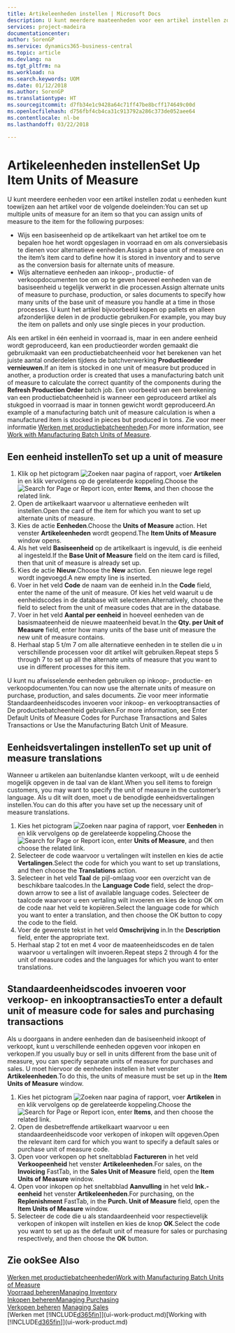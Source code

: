```yaml
---
title: Artikeleenheden instellen | Microsoft Docs
description: U kunt meerdere maateenheden voor een artikel instellen zodat u maateenheden kunt toewijzen aan het artikel.
services: project-madeira
documentationcenter: 
author: SorenGP
ms.service: dynamics365-business-central
ms.topic: article
ms.devlang: na
ms.tgt_pltfrm: na
ms.workload: na
ms.search.keywords: UOM
ms.date: 01/12/2018
ms.author: SorenGP
ms.translationtype: HT
ms.sourcegitcommit: d7fb34e1c9428a64c71ff47be8bcff174649c00d
ms.openlocfilehash: d756fbf4cb4ca31c913792a286c373de052aee64
ms.contentlocale: nl-be
ms.lasthandoff: 03/22/2018

---
```

# <a name="set-up-item-units-of-measure"></a><span data-ttu-id="bf130-103">Artikeleenheden instellen</span><span class="sxs-lookup"><span data-stu-id="bf130-103">Set Up Item Units of Measure</span></span>
<span data-ttu-id="bf130-104">U kunt meerdere eenheden voor een artikel instellen zodat u eenheden kunt toewijzen aan het artikel voor de volgende doeleinden:</span><span class="sxs-lookup"><span data-stu-id="bf130-104">You can set up multiple units of measure for an item so that you can assign units of measure to the item for the following purposes:</span></span>

- <span data-ttu-id="bf130-105">Wijs een basiseenheid op de artikelkaart van het artikel toe om te bepalen hoe het wordt opgeslagen in voorraad en om als conversiebasis te dienen voor alternatieve eenheden.</span><span class="sxs-lookup"><span data-stu-id="bf130-105">Assign a base unit of measure on the item’s item card to define how it is stored in inventory and to serve as the conversion basis for alternate units of measure.</span></span>
- <span data-ttu-id="bf130-106">Wijs alternatieve eenheden aan inkoop-, productie- of verkoopdocumenten toe om op te geven hoeveel eenheden van de basiseenheid u tegelijk verwerkt in die processen.</span><span class="sxs-lookup"><span data-stu-id="bf130-106">Assign alternate units of measure to purchase, production, or sales documents to specify how many units of the base unit of measure you handle at a time in those processes.</span></span> <span data-ttu-id="bf130-107">U kunt het artikel bijvoorbeeld kopen op pallets en alleen afzonderlijke delen in de productie gebruiken.</span><span class="sxs-lookup"><span data-stu-id="bf130-107">For example, you may buy the item on pallets and only use single pieces in your production.</span></span>

<span data-ttu-id="bf130-108">Als een artikel in één eenheid in voorraad is, maar in een andere eenheid wordt geproduceerd, kan een productieorder worden gemaakt die gebruikmaakt van een productiebatcheenheid voor het berekenen van het juiste aantal onderdelen tijdens de batchverwerking **Productieorder vernieuwen**.</span><span class="sxs-lookup"><span data-stu-id="bf130-108">If an item is stocked in one unit of measure but produced in another, a production order is created that uses a manufacturing batch unit of measure to calculate the correct quantity of the components during the **Refresh Production Order** batch job.</span></span> <span data-ttu-id="bf130-109">Een voorbeeld van een berekening van een productiebatcheenheid is wanneer een geproduceerd artikel als stukgoed in voorraad is maar in tonnen gewicht wordt geproduceerd.</span><span class="sxs-lookup"><span data-stu-id="bf130-109">An example of a manufacturing batch unit of measure calculation is when a manufactured item is stocked in pieces but produced in tons.</span></span> <span data-ttu-id="bf130-110">Zie voor meer informatie [Werken met productiebatcheenheden](production-how-to-use-the-manufacturing-batch-unit-of-measure.md).</span><span class="sxs-lookup"><span data-stu-id="bf130-110">For more information, see [Work with Manufacturing Batch Units of Measure](production-how-to-use-the-manufacturing-batch-unit-of-measure.md).</span></span>

## <a name="to-set-up-a-unit-of-measure"></a><span data-ttu-id="bf130-111">Een eenheid instellen</span><span class="sxs-lookup"><span data-stu-id="bf130-111">To set up a unit of measure</span></span>
1. <span data-ttu-id="bf130-112">Klik op het pictogram ![Zoeken naar pagina of rapport](media/ui-search/search_small.png "pictogram Zoeken naar pagina of rapport"), voer **Artikelen** in en klik vervolgens op de gerelateerde koppeling.</span><span class="sxs-lookup"><span data-stu-id="bf130-112">Choose the ![Search for Page or Report](media/ui-search/search_small.png "Search for Page or Report icon") icon, enter **Items**, and then choose the related link.</span></span>
2. <span data-ttu-id="bf130-113">Open de artikelkaart waarvoor u alternatieve eenheden wilt instellen.</span><span class="sxs-lookup"><span data-stu-id="bf130-113">Open the card of the item for which you want to set up alternate units of measure.</span></span>
3. <span data-ttu-id="bf130-114">Kies de actie **Eenheden**.</span><span class="sxs-lookup"><span data-stu-id="bf130-114">Choose the **Units of Measure** action.</span></span> <span data-ttu-id="bf130-115">Het venster **Artikeleenheden** wordt geopend.</span><span class="sxs-lookup"><span data-stu-id="bf130-115">The **Item Units of Measure** window opens.</span></span>
4. <span data-ttu-id="bf130-116">Als het veld **Basiseenheid** op de artikelkaart is ingevuld, is die eenheid al ingesteld.</span><span class="sxs-lookup"><span data-stu-id="bf130-116">If the **Base Unit of Measure** field on the item card is filled, then that unit of measure is already set up.</span></span>
5. <span data-ttu-id="bf130-117">Kies de actie **Nieuw**.</span><span class="sxs-lookup"><span data-stu-id="bf130-117">Choose the **New** action.</span></span> <span data-ttu-id="bf130-118">Een nieuwe lege regel wordt ingevoegd.</span><span class="sxs-lookup"><span data-stu-id="bf130-118">A new empty line is inserted.</span></span>
6. <span data-ttu-id="bf130-119">Voer in het veld **Code** de naam van de eenheid in.</span><span class="sxs-lookup"><span data-stu-id="bf130-119">In the **Code** field, enter the name of the unit of measure.</span></span> <span data-ttu-id="bf130-120">Of kies het veld waaruit u de eenheidscodes in de database wilt selecteren.</span><span class="sxs-lookup"><span data-stu-id="bf130-120">Alternatively, choose the field to select from the unit of measure codes that are in the database.</span></span>
7. <span data-ttu-id="bf130-121">Voer in het veld **Aantal per eenheid** in hoeveel eenheden van de basismaateenheid de nieuwe maateenheid bevat.</span><span class="sxs-lookup"><span data-stu-id="bf130-121">In the **Qty. per Unit of Measure** field, enter how many units of the base unit of measure the new unit of measure contains.</span></span>
8. <span data-ttu-id="bf130-122">Herhaal stap 5 t/m 7 om alle alternatieve eenheden in te stellen die u in verschillende processen voor dit artikel wilt gebruiken.</span><span class="sxs-lookup"><span data-stu-id="bf130-122">Repeat steps 5 through 7 to set up all the alternate units of measure that you want to use in different processes for this item.</span></span>

<span data-ttu-id="bf130-123">U kunt nu afwisselende eenheden gebruiken op inkoop-, productie- en verkoopdocumenten.</span><span class="sxs-lookup"><span data-stu-id="bf130-123">You can now use the alternate units of measure on purchase, production, and sales documents.</span></span> <span data-ttu-id="bf130-124">Zie voor meer informatie Standaardeenheidscodes invoeren voor inkoop- en verkooptransacties of De productiebatcheenheid gebruiken.</span><span class="sxs-lookup"><span data-stu-id="bf130-124">For more information, see Enter Default Units of Measure Codes for Purchase Transactions and Sales Transactions or Use the Manufacturing Batch Unit of Measure.</span></span>

## <a name="to-set-up-unit-of-measure-translations"></a><span data-ttu-id="bf130-125">Eenheidsvertalingen instellen</span><span class="sxs-lookup"><span data-stu-id="bf130-125">To set up unit of measure translations</span></span>
<span data-ttu-id="bf130-126">Wanneer u artikelen aan buitenlandse klanten verkoopt, wilt u de eenheid mogelijk opgeven in de taal van de klant.</span><span class="sxs-lookup"><span data-stu-id="bf130-126">When you sell items to foreign customers, you may want to specify the unit of measure in the customer’s language.</span></span> <span data-ttu-id="bf130-127">Als u dit wilt doen, moet u de benodigde eenheidsvertalingen instellen.</span><span class="sxs-lookup"><span data-stu-id="bf130-127">You can do this after you have set up the necessary unit of measure translations.</span></span>

1. <span data-ttu-id="bf130-128">Kies het pictogram ![Zoeken naar pagina of rapport](media/ui-search/search_small.png "Zoeken naar pagina of rapport"), voer **Eenheden** in en klik vervolgens op de gerelateerde koppeling.</span><span class="sxs-lookup"><span data-stu-id="bf130-128">Choose the ![Search for Page or Report](media/ui-search/search_small.png "Search for Page or Report icon") icon, enter **Units of Measure**, and then choose the related link.</span></span>
2. <span data-ttu-id="bf130-129">Selecteer de code waarvoor u vertalingen wilt instellen en kies de actie **Vertalingen**.</span><span class="sxs-lookup"><span data-stu-id="bf130-129">Select the code for which you want to set up translations, and then choose the **Translations** action.</span></span>
3. <span data-ttu-id="bf130-130">Selecteer in het veld **Taal** de pijl-omlaag voor een overzicht van de beschikbare taalcodes.</span><span class="sxs-lookup"><span data-stu-id="bf130-130">In the **Language Code** field, select the drop-down arrow to see a list of available language codes.</span></span> <span data-ttu-id="bf130-131">Selecteer de taalcode waarvoor u een vertaling wilt invoeren en kies de knop OK om de code naar het veld te kopiëren.</span><span class="sxs-lookup"><span data-stu-id="bf130-131">Select the language code for which you want to enter a translation, and then choose the OK button to copy the code to the field.</span></span>
4. <span data-ttu-id="bf130-132">Voer de gewenste tekst in het veld **Omschrijving** in.</span><span class="sxs-lookup"><span data-stu-id="bf130-132">In the **Description** field, enter the appropriate text.</span></span>
5. <span data-ttu-id="bf130-133">Herhaal stap 2 tot en met 4 voor de maateenheidscodes en de talen waarvoor u vertalingen wilt invoeren.</span><span class="sxs-lookup"><span data-stu-id="bf130-133">Repeat steps 2 through 4 for the unit of measure codes and the languages for which you want to enter translations.</span></span>

## <a name="to-enter-a-default-unit-of-measure-code-for-sales-and-purchasing-transactions"></a><span data-ttu-id="bf130-134">Standaardeenheidscodes invoeren voor verkoop- en inkooptransacties</span><span class="sxs-lookup"><span data-stu-id="bf130-134">To enter a default unit of measure code for sales and purchasing transactions</span></span>
<span data-ttu-id="bf130-135">Als u doorgaans in andere eenheden dan de basiseenheid inkoopt of verkoopt, kunt u verschillende eenheden opgeven voor inkopen en verkopen.</span><span class="sxs-lookup"><span data-stu-id="bf130-135">If you usually buy or sell in units different from the base unit of measure, you can specify separate units of measure for purchases and sales.</span></span> <span data-ttu-id="bf130-136">U moet hiervoor de eenheden instellen in het venster **Artikeleenheden**.</span><span class="sxs-lookup"><span data-stu-id="bf130-136">To do this, the units of measure must be set up in the **Item Units of Measure** window.</span></span>

1. <span data-ttu-id="bf130-137">Kies het pictogram ![Zoeken naar pagina of rapport](media/ui-search/search_small.png "pictogram Zoeken naar pagina of rapport"), voer **Artikelen** in en klik vervolgens op de gerelateerde koppeling.</span><span class="sxs-lookup"><span data-stu-id="bf130-137">Choose the ![Search for Page or Report](media/ui-search/search_small.png "Search for Page or Report icon") icon, enter **Items**, and then choose the related link.</span></span>
2. <span data-ttu-id="bf130-138">Open de desbetreffende artikelkaart waarvoor u een standaardeenheidscode voor verkopen of inkopen wilt opgeven.</span><span class="sxs-lookup"><span data-stu-id="bf130-138">Open the relevant item card for which you want to specify a default sales or purchase unit of measure code.</span></span>
3. <span data-ttu-id="bf130-139">Open voor verkopen op het sneltabblad **Factureren** in het veld **Verkoopeenheid** het venster **Artikeleenheden**.</span><span class="sxs-lookup"><span data-stu-id="bf130-139">For sales, on the **Invoicing** FastTab, in the **Sales Unit of Measure** field, open the **Item Units of Measure** window.</span></span>
4. <span data-ttu-id="bf130-140">Open voor inkopen op het sneltabblad **Aanvulling** in het veld **Ink.-eenheid** het venster **Artikeleenheden**.</span><span class="sxs-lookup"><span data-stu-id="bf130-140">For purchasing, on the **Replenishment** FastTab, in the **Purch. Unit of Measure** field, open the **Item Units of Measure** window.</span></span>
5. <span data-ttu-id="bf130-141">Selecteer de code die u als standaardeenheid voor respectievelijk verkopen of inkopen wilt instellen en kies de knop **OK**.</span><span class="sxs-lookup"><span data-stu-id="bf130-141">Select the code you want to set up as the default unit of measure for sales or purchasing respectively, and then choose the **OK** button.</span></span>

## <a name="see-also"></a><span data-ttu-id="bf130-142">Zie ook</span><span class="sxs-lookup"><span data-stu-id="bf130-142">See Also</span></span>
[<span data-ttu-id="bf130-143">Werken met productiebatcheenheden</span><span class="sxs-lookup"><span data-stu-id="bf130-143">Work with Manufacturing Batch Units of Measure</span></span>](production-how-to-use-the-manufacturing-batch-unit-of-measure.md)  
[<span data-ttu-id="bf130-144">Voorraad beheren</span><span class="sxs-lookup"><span data-stu-id="bf130-144">Managing Inventory</span></span>](inventory-manage-inventory.md)  
[<span data-ttu-id="bf130-145">Inkopen beheren</span><span class="sxs-lookup"><span data-stu-id="bf130-145">Managing Purchasing</span></span>](purchasing-manage-purchasing.md)  
<span data-ttu-id="bf130-146">[Verkopen beheren](sales-manage-sales.md)  </span><span class="sxs-lookup"><span data-stu-id="bf130-146">[Managing Sales](sales-manage-sales.md)  </span></span>  
<span data-ttu-id="bf130-147">[Werken met [!INCLUDE[d365fin](includes/d365fin_md.md)]](ui-work-product.md)</span><span class="sxs-lookup"><span data-stu-id="bf130-147">[Working with [!INCLUDE[d365fin](includes/d365fin_md.md)]](ui-work-product.md)</span></span>

